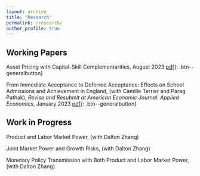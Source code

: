 ```yaml
---
layout: archive
title: "Research"
permalink: /research/
author_profile: true
---
```


## Working Papers

Asset Pricing with Capital-Skill Complementarities, August 2023 
[pdf](https://ren-kevin.github.io/files/prelim_draft_20230801.pdf){: .btn--generalbutton}

From Immediate Acceptance to Deferred Acceptance: Effects on School Admissions and Achievement in
England, (with Camille Terrier and Parag Pathak), *Revise and Resubmit at American Economic Journal: Applied Economics*, January 2023
[pdf](https://ren-kevin.github.io/files/0__FPF_BAN.pdf){: .btn--generalbutton}

## Work in Progress

Product and Labor Market Power, (with Dalton Zhang)

Joint Market Power and Growth Risks, (with Dalton Zhang)

Monetary Policy Transmission with Both Product and Labor Market Power, (with Dalton Zhang)

<!-- {% if author.googlescholar %}
  You can also find my articles on <u><a href="{{author.googlescholar}}">my Google Scholar profile</a>.</u>
{% endif %}

{% include base_path %}

{% for post in site.publications reversed %}
  {% include archive-single.html %}
{% endfor %} -->
